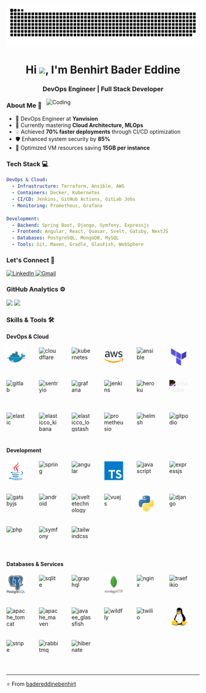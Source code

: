 <!-- Header with Custom Banner -->
<picture>
  <source media="(prefers-color-scheme: dark)" srcset="https://raw.githubusercontent.com/platane/snk/output/github-contribution-grid-snake-dark.svg">
  <source media="(prefers-color-scheme: light)" srcset="https://raw.githubusercontent.com/platane/snk/output/github-contribution-grid-snake.svg">
  <img alt="github contribution grid snake animation" src="https://raw.githubusercontent.com/platane/snk/output/github-contribution-grid-snake.svg">
</picture>

<h1 align="center">Hi <img src="https://raw.githubusercontent.com/MartinHeinz/MartinHeinz/master/wave.gif" width="30px">, I'm Benhirt Bader Eddine</h1>
<h3 align="center">DevOps Engineer | Full Stack Developer</h3>

<img align="right" alt="Coding" width="400" src="https://media.giphy.com/media/v1.Y2lkPTc5MGI3NjExNzlnZnpwZnB2MjZrNm9rNzFkdTBzb2ttYzV3eWJ6ZWw5anU3N3g5ZyZlcD12MV9pbnRlcm5hbF9naWZfYnlfaWQmY3Q9Zw/qgQUggAC3Pfv687qPC/giphy.gif">

### About Me 🚀
- 🔭 DevOps Engineer at **Yanvision**
- 🌱 Currently mastering **Cloud Architecture, MLOps**
- 💡 Achieved **70% faster deployments** through CI/CD optimization
- 🛡️ Enhanced system security by **85%**
- 💾 Optimized VM resources saving **15GB per instance**

### Tech Stack 💻
```yaml
DevOps & Cloud:
  - Infrastructure: Terraform, Ansible, AWS
  - Containers: Docker, Kubernetes
  - CI/CD: Jenkins, GitHub Actions, GitLab Jobs
  - Monitoring: Prometheus, Grafana

Development:
  - Backend: Spring Boot, Django, Symfony, Expressjs
  - Frontend: Angular, React, Quasar, Svelt, Gatsby, NextJS
  - Databases: PostgreSQL, MongoDB, MySQL
  - Tools: Git, Maven, Gradle, GlasFish, WebSphere
```

### Let's Connect 🤝
<p align="left">
    <a href="https://www.linkedin.com/in/bader-eddine-benhirt/" target="_blank">
        <img src="https://img.shields.io/badge/LinkedIn-0077B5?style=for-the-badge&logo=linkedin&logoColor=white" alt="LinkedIn"/>
    </a>
    <a href="mailto:badereddinebenhirt@gmail.com">
        <img src="https://img.shields.io/badge/Gmail-D14836?style=for-the-badge&logo=gmail&logoColor=white" alt="Gmail"/>
    </a>
</p>

### GitHub Analytics ⚙️
<p>
    <img height="180em" src="https://github-readme-stats.vercel.app/api?username=badereddinebenhirt&show_icons=true&theme=radical"/>
    <img height="180em" src="https://github-readme-streak-stats.herokuapp.com/?user=badereddinebenhirt&theme=radical"/>
</p>

### Skills & Tools 🛠

<!-- DevOps & Cloud -->
<div style="margin-bottom: 40px;">
  <h4 style="margin-bottom: 20px;">DevOps & Cloud</h4>
  <p align="left" style="display: flex; gap: 35px; align-items: center; flex-wrap: wrap;">
    <img src="https://raw.githubusercontent.com/devicons/devicon/master/icons/docker/docker-original.svg" alt="docker" width="50" height="50"/>
    <img src="https://www.vectorlogo.zone/logos/cloudflare/cloudflare-official.svg" alt="cloudflare" width="50" height="50"/>
    <img src="https://www.vectorlogo.zone/logos/kubernetes/kubernetes-icon.svg" alt="kubernetes" width="50" height="50"/>
    <img src="https://raw.githubusercontent.com/devicons/devicon/master/icons/amazonwebservices/amazonwebservices-original-wordmark.svg" alt="aws" width="50" height="50"/>
    <img src="https://www.vectorlogo.zone/logos/ansible/ansible-icon.svg" alt="ansible" width="50" height="50"/>
    <img src="https://raw.githubusercontent.com/devicons/devicon/master/icons/terraform/terraform-original.svg" alt="terraform" width="50" height="50"/>
    <img src="https://www.vectorlogo.zone/logos/gitlab/gitlab-icon.svg" alt="gitlab" width="50" height="50"/>
    <img src="https://www.vectorlogo.zone/logos/sentryio/sentryio-icon.svg" alt="sentryio" width="50" height="50"/>
    <img src="https://www.vectorlogo.zone/logos/grafana/grafana-icon.svg" alt="grafana" width="50" height="50"/>
    <img src="https://www.vectorlogo.zone/logos/jenkins/jenkins-icon.svg" alt="jenkins" width="50" height="50"/>
    <img src="https://www.vectorlogo.zone/logos/heroku/heroku-icon.svg" alt="heroku" width="50" height="50"/>
    <img src="https://raw.githubusercontent.com/simple-icons/simple-icons/develop/icons/sonarqube.svg" alt="sonarqube" width="50" height="50" style="filter: invert(1);"/>
    <img src="https://www.vectorlogo.zone/logos/elastic/elastic-icon.svg" alt="elastic" width="50" height="50"/>
    <img src="https://www.vectorlogo.zone/logos/elasticco_kibana/elasticco_kibana-icon.svg" alt="elasticco_kibana" width="50" height="50"/>
    <img src="https://www.vectorlogo.zone/logos/elasticco_logstash/elasticco_logstash-icon.svg" alt="elasticco_logstash" width="50" height="50"/>
    <img src="https://www.vectorlogo.zone/logos/prometheusio/prometheusio-icon.svg" alt="prometheusio" width="50" height="50"/>
    <img src="https://www.vectorlogo.zone/logos/helmsh/helmsh-icon.svg" alt="helmsh" width="50" height="50"/>
    <img src="https://www.vectorlogo.zone/logos/gitpodio/gitpodio-icon.svg" alt="gitpodio" width="50" height="50"/>
    


  </p>
</div>

<!-- Development -->
<div style="margin-bottom: 40px;">
  <h4 style="margin-bottom: 20px;">Development</h4>
  <p align="left" style="display: flex; gap: 35px; align-items: center; flex-wrap: wrap;">
    <img src="https://raw.githubusercontent.com/devicons/devicon/master/icons/java/java-original.svg" alt="java" width="50" height="50"/>
    <img src="https://www.vectorlogo.zone/logos/springio/springio-icon.svg" alt="spring" width="50" height="50"/>
    <img src="https://angular.io/assets/images/logos/angular/angular.svg" alt="angular" width="50" height="50"/>
    <img src="https://raw.githubusercontent.com/devicons/devicon/master/icons/typescript/typescript-original.svg" alt="typescript" width="50" height="50"/>
    <img src="https://www.vectorlogo.zone/logos/javascript/javascript-icon.svg" alt="javascript" width="50" height="50"/>
    <img src="https://www.vectorlogo.zone/logos/expressjs/expressjs-icon.svg" alt="expressjs" width="50" height="50"/>
    <img src="https://www.vectorlogo.zone/logos/gatsbyjs/gatsbyjs-icon.svg" alt="gatsbyjs" width="50" height="50"/>
    <img src="https://www.vectorlogo.zone/logos/android/android-icon.svg" alt="android" width="50" height="50"/>
    <img src="https://www.vectorlogo.zone/logos/sveltetechnology/sveltetechnology-icon.svg" alt="sveltetechnology" width="50" height="50"/>
    <img src="https://www.vectorlogo.zone/logos/vuejs/vuejs-icon.svg" alt="vuejs" width="50" height="50"/>
    <img src="https://raw.githubusercontent.com/devicons/devicon/master/icons/python/python-original.svg" alt="python" width="50" height="50"/>
    <img src="https://cdn.worldvectorlogo.com/logos/django.svg" alt="django" width="50" height="50"/>
    <img src="https://www.vectorlogo.zone/logos/php/php-icon.svg" alt="php" width="50" height="50"/>
    <img src="https://symfony.com/logos/symfony_black_03.svg" alt="symfony" width="50" height="50"/>
    <img src="https://www.vectorlogo.zone/logos/tailwindcss/tailwindcss-icon.svg" alt="tailwindcss" width="50" height="50"/>
  </p>
</div>

<!-- Databases -->
<div style="margin-bottom: 40px;">
  <h4 style="margin-bottom: 20px;">Databases & Services</h4>
  <p align="left" style="display: flex; gap: 35px; align-items: center; flex-wrap: wrap;">
    <img src="https://raw.githubusercontent.com/devicons/devicon/master/icons/postgresql/postgresql-original-wordmark.svg" alt="postgresql" width="50" height="50"/>
    <img src="https://www.vectorlogo.zone/logos/sqlite/sqlite-icon.svg" alt="sqlite" width="50" height="50"/>
    <img src="https://www.vectorlogo.zone/logos/graphql/graphql-icon.svg" alt="graphql" width="50" height="50"/>
    <img src="https://raw.githubusercontent.com/devicons/devicon/master/icons/mongodb/mongodb-original-wordmark.svg" alt="mongodb" width="50" height="50"/>
    <img src="https://www.vectorlogo.zone/logos/nginx/nginx-icon.svg" alt="nginx" width="50" height="50"/>
    <img src="https://www.vectorlogo.zone/logos/traefikio/traefikio-icon.svg" alt="traefikio" width="50" height="50"/>
    <img src="https://www.vectorlogo.zone/logos/apache_tomcat/apache_tomcat-icon.svg" alt="apache_tomcat" width="50" height="50"/>
    <img src="https://www.vectorlogo.zone/logos/apache_maven/apache_maven-icon.svg" alt="apache_maven" width="50" height="50"/>
    <img src="https://www.vectorlogo.zone/logos/javaee_glassfish/javaee_glassfish-icon.svg" alt="javaee_glassfish" width="50" height="50"/>    
    <img src="https://www.vectorlogo.zone/logos/wildfly/wildfly-icon.svg" alt="wildfly" width="50" height="50"/>
    <img src="https://www.vectorlogo.zone/logos/twilio/twilio-icon.svg" alt="twilio" width="50" height="50"/>
    <img src="https://raw.githubusercontent.com/devicons/devicon/master/icons/linux/linux-original.svg" alt="linux" width="50" height="50"/>
    <img src="https://www.vectorlogo.zone/logos/stripe/stripe-icon.svg" alt="stripe" width="50" height="50"/>
    <img src="https://www.vectorlogo.zone/logos/rabbitmq/rabbitmq-icon.svg" alt="rabbitmq" width="50" height="50"/>
    <img src="https://www.vectorlogo.zone/logos/hibernate/hibernate-icon.svg" alt="hibernate" width="50" height="50"/>
    
    
    
  </p>
</div>

---
⭐️ From [badereddinebenhirt](https://github.com/badereddinebenhirt)
